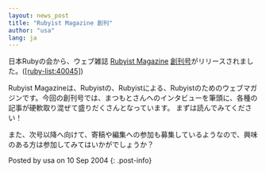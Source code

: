 ```yaml
---
layout: news_post
title: "Rubyist Magazine 創刊"
author: "usa"
lang: ja
---
```


日本Rubyの会から、ウェブ雑誌 [Rubyist Magazine][1]
[創刊号][2]がリリースされました。([\[ruby-list:40045\]][3])

Rubyist
Magazineは、Rubyistの、Rubyistによる、Rubyistのためのウェブマガジンです。今回の創刊号では、まつもとさんへのインタビューを筆頭に、各種の記事が硬軟取り混ぜて盛りだくさんとなっています。
まずは読んでみてください！

また、次号以降へ向けて、寄稿や編集への参加も募集しているようなので、興味のある方は参加してみてはいかがでしょうか？

Posted by usa on 10 Sep 2004
{: .post-info}



[1]: http://jp.rubyist.net/magazine/ 
[2]: http://jp.rubyist.net/magazine/?0001 
[3]: http://blade.nagaokaut.ac.jp/cgi-bin/scat.rb/ruby/ruby-list/40045 
